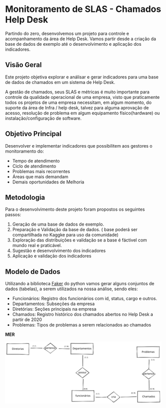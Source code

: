 # Monitoramento de SLAS - Chamados Help Desk

Partindo do zero, desenvolvemos um projeto para controle e acompanhamento da área de Help Desk. Vamos partir desde a criação da base de dados de exemplo até o desenvolvimento e aplicação dos indicadores.

## Visão Geral

Este projeto objetiva explorar e análisar e gerar indicadores para uma base de dados de chamados em um sistema de Help Desk. 

A gestão de chamados, seus SLAS e métricas é muito importante para controle da qualidade operacional de uma empresa, visto que praticamente todos os projetos de uma empresa necessitam, em algum momento, do suporte da área de Infra / help desk, talvez para alguma aprovação de acesso, resolução de problema em algum equipamento físico(hardware) ou instalação/configuração de software. 

## Objetivo Principal

Desenvolver e implementar indicadores que possibilitem aos gestores o monitoramento do:
- Tempo de atendimento
- Ciclo de atendimento
- Problemas mais recorrentes
- Áreas que mais demandam
- Demais oportunidades de Melhoria


## Metodologia

Para o desenvolvimento deste projeto foram propostos os seguintes passos:

01. Geração de uma base de dados de exemplo.
02. Preparação e Validação da base de dados. ( base poderá ser compartilhada no Kaggke para uso da comunidade)
03. Exploração das distribuições e validação se a base é fáctivel com mundo real e praticável.
04. Sugestão e desenvolvimento dos indicadores
05. Aplicação e validação dos indicadores

## Modelo de Dados

Utilizando a biblioteca [Faker]() do python vamos gerar alguns conjuntos de dados (tabelas), a serem utilizados na nossa análise, sendo eles:

- Funcionários: Registro dos funcionários com id, status, cargo e outros.
- Departamentos: Subseções da empresa
- Diretórias: Seções principais na empresa
- Chamados: Registro histórico dos chamados abertos no Help Desk a partir de 2020
- Problemas: Tipos de problemas a serem relacionados ao chamados

**MER**


![](./docs/images/MER_tabelas.svg)